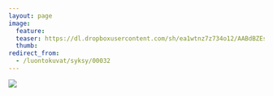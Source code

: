```yaml
---
layout: page
image:
  feature:
  teaser: https://dl.dropboxusercontent.com/sh/ea1wtnz7z734o12/AABdBZEsOBOuUd-0jxU0AAOca/luontokuvat/syksy/DSC14447-245px.jpg
  thumb:
redirect_from:
  - /luontokuvat/syksy/00032
---
```


[![](https://dl.dropboxusercontent.com/sh/ea1wtnz7z734o12/AADlufA-B71ymIgQmYtgU2M0a/luontokuvat/syksy/DSC14447-800px.jpg)](https://dl.dropboxusercontent.com/sh/ea1wtnz7z734o12/AAA-adG_zOqvryAH20nzS8rqa/luontokuvat/syksy/DSC14447.jpg)
